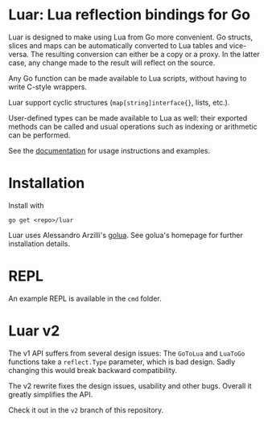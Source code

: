 # Luar: Lua reflection bindings for Go

Luar is designed to make using Lua from Go more convenient. Go structs, slices
and maps can be automatically converted to Lua tables and vice-versa. The
resulting conversion can either be a copy or a proxy. In the latter case, any change
made to the result will reflect on the source.

Any Go function can be made available to Lua scripts, without having to write
C-style wrappers.

Luar support cyclic structures (`map[string]interface{}`, lists, etc.).

User-defined types can be made available to Lua as well: their exported methods
can be called and usual operations such as indexing or arithmetic can be
performed.

See the [documentation](http://godoc.org/github.com/stevedonovan/luar) for usage
instructions and examples.

# Installation

Install with

    go get <repo>/luar

Luar uses Alessandro Arzilli's [golua](https://github.com/aarzilli/golua).
See golua's homepage for further installation details.

# REPL

An example REPL is available in the `cmd` folder.

# Luar v2

The v1 API suffers from several design issues:
The `GoToLua` and `LuaToGo` functions take a `reflect.Type` parameter, which is
bad design. Sadly changing this would break backward compatibility.

The v2 rewrite fixes the design issues, usability and other bugs. Overall it
greatly simplifies the API.

Check it out in the `v2` branch of this repository.
